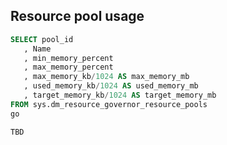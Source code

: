 ## Resource pool usage

``` sql tab="Command"
SELECT pool_id
   , Name
   , min_memory_percent
   , max_memory_percent
   , max_memory_kb/1024 AS max_memory_mb
   , used_memory_kb/1024 AS used_memory_mb  
   , target_memory_kb/1024 AS target_memory_mb
FROM sys.dm_resource_governor_resource_pools
go
```

```bash tab="Output"
TBD
```
